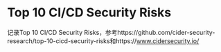 # Top 10 CI/CD Security Risks

记录Top 10 CI/CD Security Risks，参考https://github.com/cider-security-research/top-10-cicd-security-risks和https://www.cidersecurity.io/